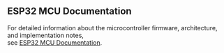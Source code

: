 ## ESP32 MCU Documentation  
For detailed information about the microcontroller firmware, architecture, and implementation notes,<br>
see [ESP32 MCU Documentation](../docs/esp32-mcu.md).